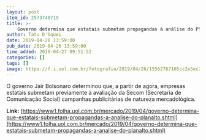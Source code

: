 ```yaml
---
layout: post
item_id: 2573740719
title: >-
    Governo determina que estatais submetam propagandas à análise do Planalto
author: Tatu D'Oquei
date: 2019-04-26 13:59:00
pub_date: 2019-04-26 13:59:00
time_added: 2019-04-27 09:51:52
categories: []
tags: []
image: https://f.i.uol.com.br/fotografia/2019/04/26/15562767165cc2e5ec223cd_1556276716_3x2_xl.jpg
---
```


O governo Jair Bolsonaro determinou que, a partir de agora, empresas estatais submetam previamente à avaliação da Secom (Secretaria de Comunicação Social) campanhas publicitárias de natureza mercadológica.

**Link:** [https://www1.folha.uol.com.br/mercado/2019/04/governo-determina-que-estatais-submetam-propagandas-a-analise-do-planalto.shtml](https://www1.folha.uol.com.br/mercado/2019/04/governo-determina-que-estatais-submetam-propagandas-a-analise-do-planalto.shtml)

